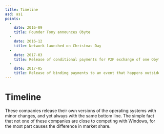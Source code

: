 ```yaml
---
title: Timeline
asd: as1
points:
  -
    date: 2016-09
    title: Founder Tony announces Obyte
  -
    date: 2016-12
    title: Network launched on Christmas Day
  -
    date: 2017-03
    title: Release of conditional payments for P2P exchange of one Obyte currency for another Obyte currency
  -
    date: 2017-05
    title: Release of binding payments to an event that happens outside the Obyte platform
---
```


# Timeline

These companies release their own versions of the operating systems with minor changes, and yet always with the same bottom line. The simple fact that not one of these companies are close to competing with Windows, for the most part causes the difference in market share.
